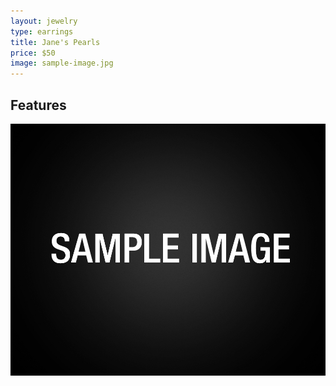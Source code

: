 ```yaml
---
layout: jewelry
type: earrings
title: Jane's Pearls
price: $50
image: sample-image.jpg
---
```


<!-- Paragraphs --->

<!-- H2 -->
## Features

![Jane's Pearls](../../images/jewelry/earrings/sample-image.jpg)